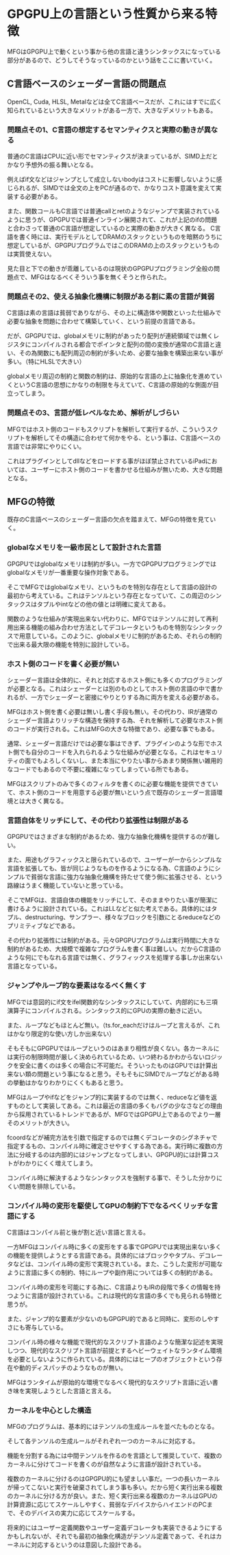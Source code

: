 # GPGPU上の言語という性質から来る特徴

MFGはGPGPU上で動くという事から他の言語と違うシンタックスになっている部分があるので、どうしてそうなっているのかという話をここに書いていく。

## C言語ベースのシェーダー言語の問題点

OpenCL, Cuda, HLSL, Metalなどは全てC言語ベースだが、これにはすでに広く知られているという大きなメリットがある一方で、大きなデメリットもある。

### 問題点その1、C言語の想定するセマンティクスと実際の動きが異なる

普通のC言語はCPUに近い形でセマンティクスが決まっているが、SIMD上だとかなり予想外の振る舞いとなる。

例えばif文などはジャンプとして成立しないbodyはコストに影響しないように感じられるが、SIMDでは全文の上をPCが通るので、かなりコスト意識を変えて実装する必要がある。

また、関数コールもC言語では普通callとretのようなジャンプで実装されているように思うが、GPGPUでは普通インライン展開されて、これが上記のifの問題と合わさって普通のC言語が想定しているのと実際の動きが大きく異なる。
C言語を書く時には、実行モデルとしてDRAMのスタックというものを暗黙のうちに想定しているが、GPGPUプログラムではこのDRAMの上のスタックというものは実質使えない。

見た目と下での動きが乖離しているのは現状のGPGPUプログラミング全般の問題点で、MFGはなるべくそういう事を無くそうと作られた。

### 問題点その2、使える抽象化機構に制限がある割に素の言語が貧弱

C言語は素の言語は貧弱でありながら、その上に構造体や関数といった仕組みで必要な抽象を問題に合わせて構築していく、という前提の言語である。

だが、GPGPUでは、globalメモリに制約があったり配列が連続領域では無くレジスタにコンパイルされる都合でポインタと配列の間の変換が通常のC言語と違い、その為関数にも配列周辺の制約が多いため、必要な抽象を構築出来ない事が多い。（特にHLSLで大きい）

globalメモリ周辺の制約と関数の制約は、原始的な言語の上に抽象化を進めていくというC言語の思想にかなりの制限を与えていて、C言語の原始的な側面が目立ってしまう。

### 問題点その3、言語が低レベルなため、解析がしづらい

MFGではホスト側のコードもスクリプトを解析して実行するが、こういうスクリプトを解析してその構造に合わせて何かをやる、という事は、C言語ベースの言語では非常にやりにくい。

これはプラグインとしてdllなどをロードする事がほぼ禁止されているiPadにおいては、ユーザーにホスト側のコードを書かせる仕組みが無いため、大きな問題となる。

## MFGの特徴

既存のC言語ベースのシェーダー言語の欠点を踏まえて、MFGの特徴を見ていく。

### globalなメモリを一級市民として設計された言語

GPGPUではglobalなメモリは制約が多い。一方でGPGPUプログラミングではglobalなメモリが一番重要な操作対象である。

そこでMFGではglobalなメモリ、というものを特別な存在として言語の設計の最初から考えている。これはテンソルという存在となっていて、この周辺のシンタックスはタプルやintなどの他の値とは明確に変えてある。

関数のような仕組みが実現出来ない代わりに、MFGではテンソルに対して再利用出来る機能の組み合わせ方法としてデコレータというものを特別なシンタックスで用意している。このように、globalメモリに制約があるため、それらの制約で出来る最大限の機能を特別に設計している。

### ホスト側のコードを書く必要が無い

シェーダー言語は全体的に、それと対応するホスト側にも多くのプログラミングが必要となる。これはシェーダーとは別のものとしてホスト側の言語の中で書かれるが、一方でシェーダーと密接にやりとりする為に両方を変える必要がある。

MFGはホスト側を書く必要は無いし書く手段も無い。その代わり、IRが通常のシェーダー言語よりリッチな構造を保持する為、それを解析して必要なホスト側のコードが実行される。これはMFGの大きな特徴であり、必要な事でもある。

通常、シェーダー言語だけでは必要な事はできず、プラグインのような形でホスト側でも自分のコードを入れられるような仕組みが必要となる。これはセキュリティの面でもよろしくないし、また本当にやりたい事からあまり関係無い雑用的なコードでもあるので不要に複雑になってしまっている所でもある。

MFGはスクリプトのみで多くのフィルタを書くのに必要な機能を提供できていて、ホスト側のコードを用意する必要が無いという点で既存のシェーダー言語環境とは大きく異なる。

### 言語自体をリッチにして、その代わり拡張性は制限がある

GPGPUではさまざまな制約があるため、強力な抽象化機構を提供するのが難しい。

また、用途もグラフィックスと限られているので、ユーザーが一からシンプルな言語を拡張しても、皆が同じようなものを作るようになる為、C言語のようにシンプルで貧弱な言語に強力な抽象化機構を持たせて使う側に拡張させる、という路線はうまく機能していないと思っている。

そこでMFGは、言語自体の機能をリッチにして、そのままやりたい事が簡潔に書けるように設計されている。これはLLなどと似た考えである。具体的にはタプル、destructuring、サンプラー、様々なブロックを引数にとるreduceなどのプリミティブなどである。

その代わり拡張性には制約がある。元々GPGPUプログラムは実行時間に大きな制約があるため、大規模で複雑なプログラムを書く事は難しい。だからC言語のような何にでもなれる言語では無く、グラフィックスを処理する事しか出来ない言語となっている。

### ジャンプやループ的な要素はなるべく無くす

MFGでは意図的にif文をifel関数的なシンタックスにしていて、内部的にも三項演算子にコンパイルされる。シンタックス的にGPUの実際の動きに近い。

また、ループなどもほとんど無い。（ts.for_eachだけはループと言えるが、これはかなり限定的な使い方しか出来ない）

そもそもにGPGPUではループというのはあまり相性が良くない。各カーネルには実行の制限時間が厳しく決められているため、いつ終わるかわからないロジックを安全に書くのは多くの場合に不可能だ。そういったものはGPUでは計算出来ない類の問題という事になると思う。そもそもにSIMDでループなどがある時の挙動はかなりわかりにくくもあると思う。

MFGはループやifなどをジャンプ的に実装するのでは無く、reduceなど値を返すものとして実装してある。これは最近の言語の多くもバグの少なさなどの理由から採用されているトレンドであるが、MFGではGPGPU上であるのでより一層そのメリットが大きい。

fcoordなどが補完方法を引数で指定するのでは無くデコレータのシグネチャで指定するもの、コンパイル時に確定させやすくする為である。実行時に複数の方法に分岐するのは内部的にはジャンプとなってしまい、GPGPU的には計算コストがわかりにくく増えてしまう。

コンパイル時に解決するようなシンタックスを強制する事で、そうした分かりにくい問題を排除している。

### コンパイル時の変形を駆使してGPUの制約下でなるべくリッチな言語にする

C言語はコンパイル前と後が割と近い言語と言える。

一方MFGはコンパイル時に多くの変形をする事でGPGPUでは実現出来ない多くの機能を提供しようとする言語である。具体的にはブロックやタプル、デコレータなどは、コンパイル時の変形で実現されている。また、こうした変形が可能なように言語に多くの制約、特にループや副作用については多くの制約がある。

コンパイル時の変形を可能にする為に、C言語よりもIRの段階で多くの情報を持つように言語が設計されている。これは現代的な言語の多くでも見られる特徴と思うが。

また、ジャンプ的な要素が少ないのもGPGPU的であると同時に、変形のしやすさにも寄与している。

コンパイル時の様々な機能で現代的なスクリプト言語のような簡潔な記述を実現しつつ、現代的なスクリプト言語が前提とするヘビーウェイトなランタイム環境を必要としないように作られている。具体的にはヒープのオブジェクトという存在や動的ディスパッチのようなものが無い。

MFGはランタイムが原始的な環境でなるべく現代的なスクリプト言語に近い書き味を実現しようとした言語と言える。

### カーネルを中心とした構造

MFGのプログラムは、基本的にはテンソルの生成ルールを並べたものとなる。

そして各テンソルの生成ルールがそれぞれ一つのカーネルに対応する。

機能を分割する為には中間テンソルを作るのを言語として推奨していて、複数のカーネルに分けてコードを書くのが自然なように言語が設計されている。

複数のカーネルに分けるのはGPGPU的にも望ましい事だ。一つの長いカーネルが帰ってこないと実行を破棄されてしまう事も多い。だから短く実行出来る複数のカーネルに分ける方が良い。また、短く実行出来る複数のカーネルはGPUの計算資源に応じてスケールしやすく、貧弱なデバイスからハイエンドのPCまで、そのデバイスの実力に応じてスケールする。

将来的にはユーザー定義関数やユーザー定義デコレータも実装できるようにするかもしれないが、それでも最初の抽象化構造がテンソル定義であって、それはカーネルに対応するというのは意図した設計である。